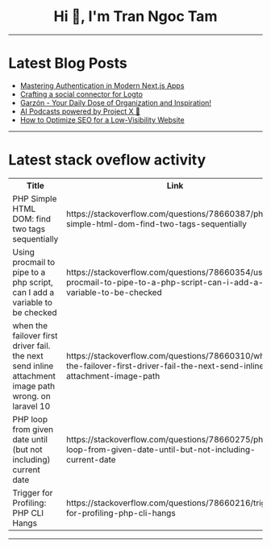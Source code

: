 <h1 align="center">Hi 👋, I'm Tran Ngoc Tam</h1>

---

# Latest Blog Posts 
<!-- BLOG-POST-LIST:START -->
- [Mastering Authentication in Modern Next.js Apps](https://dev.to/vyan/mastering-authentication-in-modern-nextjs-apps-32eh)
- [Crafting a social connector for Logto](https://dev.to/logto/crafting-a-social-connector-for-logto-5c2k)
- [Garzón - Your Daily Dose of Organization and Inspiration!](https://dev.to/asyncerror/garzon-your-daily-dose-of-organization-and-inspiration-lkc)
- [AI Podcasts powered by Project X 🎼](https://dev.to/nishithp2004/ai-podcasts-powered-by-project-x-10kk)
- [How to Optimize SEO for a Low-Visibility Website](https://dev.to/juddiy/how-to-optimize-seo-for-a-low-visibility-website-2j4)
<!-- BLOG-POST-LIST:END -->

---

# Latest stack oveflow activity
<table>
  <tr><th>Title</th><th>Link</th></tr>
  <!-- STACKOVERFLOW:START --><tr><td>PHP Simple HTML DOM: find two tags sequentially</td><td>https://stackoverflow.com/questions/78660387/php-simple-html-dom-find-two-tags-sequentially</td></tr><tr><td>Using procmail to pipe to a php script, can I add a variable to be checked</td><td>https://stackoverflow.com/questions/78660354/using-procmail-to-pipe-to-a-php-script-can-i-add-a-variable-to-be-checked</td></tr><tr><td>when the failover first driver fail. the next send inline attachment image path wrong. on laravel 10</td><td>https://stackoverflow.com/questions/78660310/when-the-failover-first-driver-fail-the-next-send-inline-attachment-image-path</td></tr><tr><td>PHP loop from given date until &lpar;but not including&rpar; current date</td><td>https://stackoverflow.com/questions/78660275/php-loop-from-given-date-until-but-not-including-current-date</td></tr><tr><td>Trigger for Profiling: PHP CLI Hangs</td><td>https://stackoverflow.com/questions/78660216/trigger-for-profiling-php-cli-hangs</td></tr><!-- STACKOVERFLOW:END -->
</table>

---


